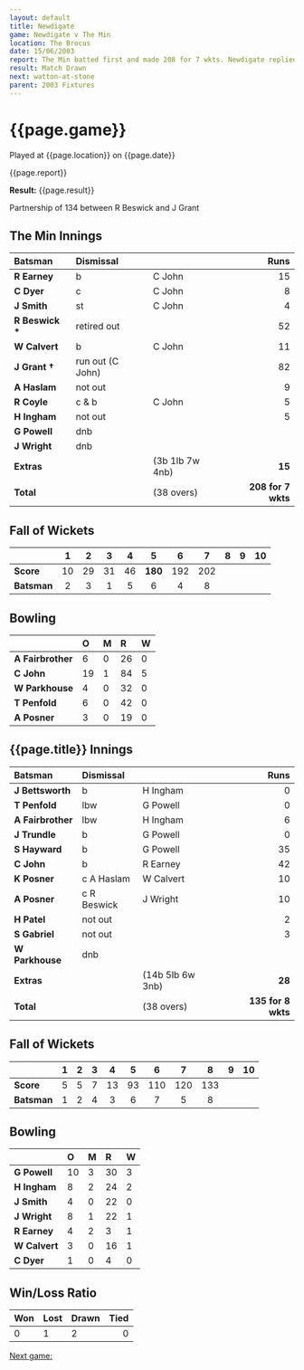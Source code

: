 ```yaml
---
layout: default
title: Newdigate
game: Newdigate v The Min
location: The Brocus
date: 15/06/2003
report: The Min batted first and made 208 for 7 wkts. Newdigate replied with 135 for 8 wkts when time ran out
result: Match Drawn
next: watton-at-stone
parent: 2003 Fixtures
---
```


# {{page.game}}

Played at {{page.location}} on {{page.date}}

{{page.report}}

**Result:** {{page.result}}

Partnership of 134 between R Beswick and J Grant

## The Min Innings

| Batsman | Dismissal |  | Runs |
|:---|:---|---|---:|
| **R Earney** | b | C John | 15 |
| **C Dyer** | c | C John | 8 |
| **J Smith** | st | C John | 4 |
| **R Beswick &#42;** | retired out |  | 52 |
| **W Calvert** | b | C John | 11 |
| **J Grant &#8224;** | run out (C John) |  | 82 |
| **A Haslam** | not out |  | 9 |
| **R Coyle** | c & b | C John | 5 |
| **H Ingham** | not out |  | 5 |
| **G Powell** | dnb |  |  |
| **J Wright** | dnb |  |  |
| **Extras** | | (3b 1lb 7w 4nb) | **15** |
| **Total** | | (38 overs) | **208 for 7 wkts** |

## Fall of Wickets

| | 1 | 2 | 3 | 4 | 5 | 6 | 7 | 8 | 9 | 10 |
|---|:---:|:---:|:---:|:---:|:---:|:---:|:---:|:---:|:---:|:---:|
| **Score** | 10 | 29 | 31 | 46 | **180** | 192 | 202 |  |  |  |
| **Batsman** | 2 | 3 | 1 | 5 | 6 | 4 | 8 |  |  |  |

## Bowling

| | O | M | R | W |
|---|:---|:---|:---|:---|
| **A Fairbrother** | 6 | 0 | 26 | 0 |
| **C John** | 19 | 1 | 84 | 5 |
| **W Parkhouse** | 4 | 0 | 32 | 0 |
| **T Penfold** | 6 | 0 | 42 | 0 |
| **A Posner** | 3 | 0 | 19 | 0 |

## {{page.title}} Innings

| Batsman | Dismissal |  | Runs |
|:---|:---|---|---:|
| **J Bettsworth** | b | H Ingham | 0 |
| **T Penfold** | lbw | G Powell | 0 |
| **A Fairbrother** | lbw | H Ingham | 6 |
| **J Trundle** | b | G Powell | 0 |
| **S Hayward** | b | G Powell | 35 |
| **C John** | b | R Earney  | 42 |
| **K Posner** | c A Haslam | W Calvert | 10 |
| **A Posner** | c R Beswick | J Wright | 10 |
| **H Patel** | not out |  | 2 |
| **S Gabriel** | not out |  | 3 |
| **W Parkhouse** | dnb |  |  |
| **Extras** | | (14b 5lb 6w 3nb) | **28** |
| **Total** | | (38 overs) | **135 for 8 wkts** |

## Fall of Wickets

| | 1 | 2 | 3 | 4 | 5 | 6 | 7 | 8 | 9 | 10 |
|---|:---:|:---:|:---:|:---:|:---:|:---:|:---:|:---:|:---:|:---:|
| **Score** | 5 | 5 | 7 | 13 | 93 | 110 | 120 | 133 |  |  |
| **Batsman** | 1 | 2 | 4 | 3 | 6 | 7 | 5 | 8 |  |  |

## Bowling

| | O | M | R | W |
|---|:---|:---|:---|:---|
| **G Powell** | 10 | 3 | 30 | 3  |
| **H Ingham** | 8 | 2 | 24 | 2 |
| **J Smith** | 4 | 0 | 22 | 0 |
| **J Wright** | 8 | 1 | 22 | 1 |
| **R Earney** | 4 | 2 | 3 | 1 |
| **W Calvert** | 3 | 0 | 16 | 1 |
| **C Dyer** | 1 | 0 | 4 | 0 |

## Win/Loss Ratio

| Won | Lost | Drawn | Tied |
|:---|:---|:---|---:|
| 0 | 1 | 2 | 0 |

[Next game:]({{page.next}})